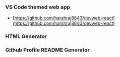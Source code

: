 ### VS Code themed web app

  - [https://github.com/harshraj8843/devweb-react](https://github.com/harshraj8843/devweb-react)

### HTML Generator

### Github Profile README Generator
